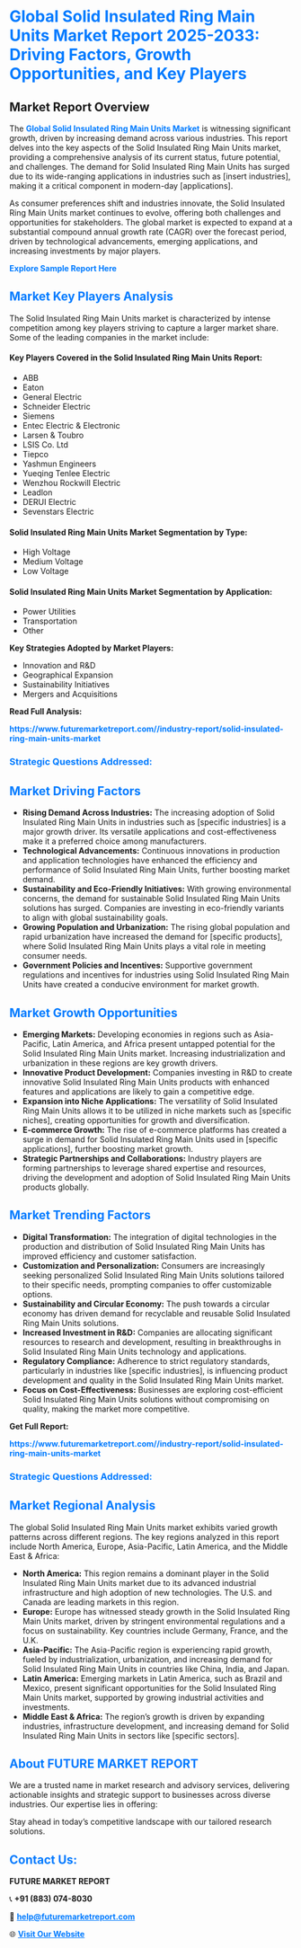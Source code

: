 <h1 style="color: #007BFF;">Global Solid Insulated Ring Main Units Market Report 2025-2033: Driving Factors, Growth Opportunities, and Key Players</h1>

<section id="overview">
<h2>Market Report Overview</h2>
<p>The <a href="https://www.futuremarketreport.com//industry-report/solid-insulated-ring-main-units-market" style="color: #007BFF; text-decoration: none;"><strong>Global Solid Insulated Ring Main Units Market</strong></a> is witnessing significant growth, driven by increasing demand across various industries. This report delves into the key aspects of the Solid Insulated Ring Main Units market, providing a comprehensive analysis of its current status, future potential, and challenges. The demand for Solid Insulated Ring Main Units has surged due to its wide-ranging applications in industries such as [insert industries], making it a critical component in modern-day [applications].</p>
<p>As consumer preferences shift and industries innovate, the Solid Insulated Ring Main Units market continues to evolve, offering both challenges and opportunities for stakeholders. The global market is expected to expand at a substantial compound annual growth rate (CAGR) over the forecast period, driven by technological advancements, emerging applications, and increasing investments by major players.</p>
</section>

<section id="overview">
<p><a href="https://www.futuremarketreport.com//request-sample/reportId=59165" style="color: #007BFF; text-decoration: none;"><strong>Explore Sample Report Here</strong></a></p>
</section>

<section id="key-players">
<h2 style="color: #007BFF;">Market Key Players Analysis</h2>
<p>The Solid Insulated Ring Main Units market is characterized by intense competition among key players striving to capture a larger market share. Some of the leading companies in the market include:</p>
<h4>Key Players Covered in the Solid Insulated Ring Main Units Report:</h4>
<ul><li>ABB</li><li>Eaton</li><li>General Electric</li><li>Schneider Electric</li><li>Siemens</li><li>Entec Electric &amp; Electronic</li><li>Larsen &amp; Toubro</li><li>LSIS Co. Ltd</li><li>Tiepco</li><li>Yashmun Engineers</li><li>Yueqing Tenlee Electric</li><li>Wenzhou Rockwill Electric</li><li>Leadlon</li><li>DERUI Electric</li><li>Sevenstars Electric</li></ul>
<h4>Solid Insulated Ring Main Units Market Segmentation by Type:</h4>
<ul><li>High Voltage</li><li>Medium Voltage</li><li>Low Voltage</li></ul>

<h4>Solid Insulated Ring Main Units Market Segmentation by Application:</h4>
<ul><li>Power Utilities</li><li>Transportation</li><li>Other</li></ul>
<p><strong>Key Strategies Adopted by Market Players:</strong></p>
<ul>
<li>Innovation and R&D</li>
<li>Geographical Expansion</li>
<li>Sustainability Initiatives</li>
<li>Mergers and Acquisitions</li>
</ul>
</section>

<section>
<p><strong>Read Full Analysis: </strong></p><a href="https://www.futuremarketreport.com//industry-report/solid-insulated-ring-main-units-market" style="color: #007BFF; text-decoration: none;"><strong>https://www.futuremarketreport.com//industry-report/solid-insulated-ring-main-units-market</strong></a>
<h3 style="color: #007BFF;">Strategic Questions Addressed:</h3>
</section>

<section id="driving-factors">
<h2 style="color: #007BFF;">Market Driving Factors</h2>
<ul>
<li><strong>Rising Demand Across Industries:</strong> The increasing adoption of Solid Insulated Ring Main Units in industries such as [specific industries] is a major growth driver. Its versatile applications and cost-effectiveness make it a preferred choice among manufacturers.</li>
<li><strong>Technological Advancements:</strong> Continuous innovations in production and application technologies have enhanced the efficiency and performance of Solid Insulated Ring Main Units, further boosting market demand.</li>
<li><strong>Sustainability and Eco-Friendly Initiatives:</strong> With growing environmental concerns, the demand for sustainable Solid Insulated Ring Main Units solutions has surged. Companies are investing in eco-friendly variants to align with global sustainability goals.</li>
<li><strong>Growing Population and Urbanization:</strong> The rising global population and rapid urbanization have increased the demand for [specific products], where Solid Insulated Ring Main Units plays a vital role in meeting consumer needs.</li>
<li><strong>Government Policies and Incentives:</strong> Supportive government regulations and incentives for industries using Solid Insulated Ring Main Units have created a conducive environment for market growth.</li>
</ul>
</section>

<section id="growth-opportunities">
<h2 style="color: #007BFF;">Market Growth Opportunities</h2>
<ul>
<li><strong>Emerging Markets:</strong> Developing economies in regions such as Asia-Pacific, Latin America, and Africa present untapped potential for the Solid Insulated Ring Main Units market. Increasing industrialization and urbanization in these regions are key growth drivers.</li>
<li><strong>Innovative Product Development:</strong> Companies investing in R&D to create innovative Solid Insulated Ring Main Units products with enhanced features and applications are likely to gain a competitive edge.</li>
<li><strong>Expansion into Niche Applications:</strong> The versatility of Solid Insulated Ring Main Units allows it to be utilized in niche markets such as [specific niches], creating opportunities for growth and diversification.</li>
<li><strong>E-commerce Growth:</strong> The rise of e-commerce platforms has created a surge in demand for Solid Insulated Ring Main Units used in [specific applications], further boosting market growth.</li>
<li><strong>Strategic Partnerships and Collaborations:</strong> Industry players are forming partnerships to leverage shared expertise and resources, driving the development and adoption of Solid Insulated Ring Main Units products globally.</li>
</ul>
</section>

<section id="trending-factors">
<h2 style="color: #007BFF;">Market Trending Factors</h2>
<ul>
<li><strong>Digital Transformation:</strong> The integration of digital technologies in the production and distribution of Solid Insulated Ring Main Units has improved efficiency and customer satisfaction.</li>
<li><strong>Customization and Personalization:</strong> Consumers are increasingly seeking personalized Solid Insulated Ring Main Units solutions tailored to their specific needs, prompting companies to offer customizable options.</li>
<li><strong>Sustainability and Circular Economy:</strong> The push towards a circular economy has driven demand for recyclable and reusable Solid Insulated Ring Main Units solutions.</li>
<li><strong>Increased Investment in R&D:</strong> Companies are allocating significant resources to research and development, resulting in breakthroughs in Solid Insulated Ring Main Units technology and applications.</li>
<li><strong>Regulatory Compliance:</strong> Adherence to strict regulatory standards, particularly in industries like [specific industries], is influencing product development and quality in the Solid Insulated Ring Main Units market.</li>
<li><strong>Focus on Cost-Effectiveness:</strong> Businesses are exploring cost-efficient Solid Insulated Ring Main Units solutions without compromising on quality, making the market more competitive.</li>
</ul>
</section>

<section>
<p><strong>Get Full Report: </strong></p><a href="https://www.futuremarketreport.com//industry-report/solid-insulated-ring-main-units-market" style="color: #007BFF; text-decoration: none;"><strong>https://www.futuremarketreport.com//industry-report/solid-insulated-ring-main-units-market</strong></a>
<h3 style="color: #007BFF;">Strategic Questions Addressed:</h3>
</section>


<section id="regional-analysis">
<h2 style="color: #007BFF;">Market Regional Analysis</h2>
<p>The global Solid Insulated Ring Main Units market exhibits varied growth patterns across different regions. The key regions analyzed in this report include North America, Europe, Asia-Pacific, Latin America, and the Middle East & Africa:</p>
<ul>
<li><strong>North America:</strong> This region remains a dominant player in the Solid Insulated Ring Main Units market due to its advanced industrial infrastructure and high adoption of new technologies. The U.S. and Canada are leading markets in this region.</li>
<li><strong>Europe:</strong> Europe has witnessed steady growth in the Solid Insulated Ring Main Units market, driven by stringent environmental regulations and a focus on sustainability. Key countries include Germany, France, and the U.K.</li>
<li><strong>Asia-Pacific:</strong> The Asia-Pacific region is experiencing rapid growth, fueled by industrialization, urbanization, and increasing demand for Solid Insulated Ring Main Units in countries like China, India, and Japan.</li>
<li><strong>Latin America:</strong> Emerging markets in Latin America, such as Brazil and Mexico, present significant opportunities for the Solid Insulated Ring Main Units market, supported by growing industrial activities and investments.</li>
<li><strong>Middle East & Africa:</strong> The region’s growth is driven by expanding industries, infrastructure development, and increasing demand for Solid Insulated Ring Main Units in sectors like [specific sectors].</li>
</ul>
</section>

<footer>
<h2 style="color: #007BFF;">About FUTURE MARKET REPORT</h2>
<p>We are a trusted name in market research and advisory services, delivering actionable insights and strategic support to businesses across diverse industries. Our expertise lies in offering:</p>

<p>Stay ahead in today’s competitive landscape with our tailored research solutions.</p>

<h2 style="color: #007BFF;">Contact Us:</h2>
<p><strong>FUTURE MARKET REPORT</strong></p>
<p>📞 <strong>+91 (883) 074-8030</strong></p>
<p>📧 <strong><a href="mailto:help@futuremarketreport.com" style="color: #007BFF;">help@futuremarketreport.com</a></strong></p>
<p>🌐 <strong><a href="https://www.futuremarketreport.com/" style="color: #007BFF;">Visit Our Website</a></strong></p>
</footer>
